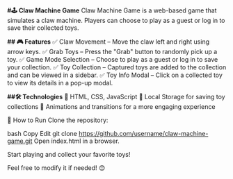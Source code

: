 **#🕹️ Claw Machine Game**
Claw Machine Game is a web-based game that simulates a claw machine. Players can choose to play as a guest or log in to save their collected toys.

**## 🎮 Features**
✅ Claw Movement – Move the claw left and right using arrow keys.
✅ Grab Toys – Press the "Grab" button to randomly pick up a toy.
✅ Game Mode Selection – Choose to play as a guest or log in to save your collection.
✅ Toy Collection – Captured toys are added to the collection and can be viewed in a sidebar.
✅ Toy Info Modal – Click on a collected toy to view its details in a pop-up modal.

**##🛠️ Technologies**
🔹 HTML, CSS, JavaScript
🔹 Local Storage for saving toy collections
🔹 Animations and transitions for a more engaging experience

🚀 How to Run
Clone the repository:

bash
Copy
Edit
git clone https://github.com/username/claw-machine-game.git
Open index.html in a browser.

Start playing and collect your favorite toys!

Feel free to modify it if needed! 😊
